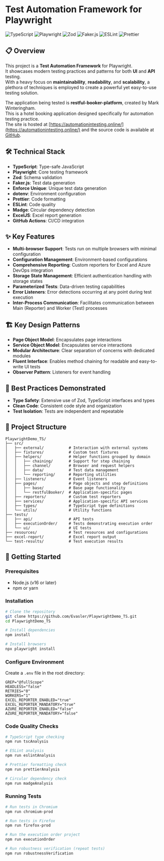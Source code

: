 # Test Automation Framework for Playwright

![TypeScript](https://img.shields.io/badge/TypeScript-007ACC?style=for-the-badge&logo=typescript&logoColor=white)
![Playwright](https://img.shields.io/badge/Playwright-45ba4b?style=for-the-badge&logo=playwright&logoColor=white)
![Zod](https://img.shields.io/badge/Zod-3068B7?style=for-the-badge&logoColor=white)
![Faker.js](https://img.shields.io/badge/Faker.js-57AC70?style=for-the-badge&logoColor=white)
![ESLint](https://img.shields.io/badge/ESLint-4B32C3?style=for-the-badge&logo=eslint&logoColor=white)
![Prettier](https://img.shields.io/badge/Prettier-F7B93E?style=for-the-badge&logo=prettier&logoColor=black)

## 📋 Overview

This project is a **Test Automation Framework** for Playwright.\
It showcases modern testing practices and patterns for both **UI** and **API** testing.\
With a heavy focus on **maintainability**, **readability**, and **scalability**, a plethora of techniques is employed to create a powerful yet easy-to-use testing solution.

The application being tested is **restful-booker-platform**, created by Mark Winteringham.\
This is a hotel booking application designed specifically for automation testing practice.\
The site is hosted at [https://automationintesting.online/](https://automationintesting.online/) and the source code is available at [GitHub](https://github.com/mwinteringham/restful-booker-platform).

## 🛠️ Technical Stack

- **TypeScript**: Type-safe JavaScript
- **Playwright**: Core testing framework
- **Zod**: Schema validation
- **Faker.js**: Test data generation
- **Enforce Unique**: Unique test data generation
- **dotenv**: Environment configuration
- **Prettier**: Code formatting
- **ESLint**: Code quality
- **Madge**: Circular dependency detection
- **ExcelJS**: Excel report generation
- **GitHub Actions**: CI/CD integration

## ✨ Key Features

- **Multi-browser Support**: Tests run on multiple browsers with minimal configuration
- **Configuration Management**: Environment-based configurations
- **Comprehensive Reporting**: Custom reporters for Excel and Azure DevOps integration
- **Storage State Management**: Efficient authentication handling with storage states
- **Parameterized Tests**: Data-driven testing capabilities
- **Error Listeners**: Error detections occurring at any point during test execution
- **Inter-Process Communication**: Facilitates communication between Main (Reporter) and Worker (Test) processes

## 🏗️ Key Design Patterns

- **Page Object Model**: Encapsulates page interactions
- **Service Object Model**: Encapsulates service interactions
- **Modular Architecture**: Clear separation of concerns with dedicated modules
- **Fluent Interface**: Enables method chaining for readable and easy-to-write UI tests
- **Observer Pattern**: Listeners for event handling

## 🔐 Best Practices Demonstrated

- **Type Safety**: Extensive use of Zod, TypeScript interfaces and types
- **Clean Code**: Consistent code style and organization
- **Test Isolation**: Tests are independent and repeatable

## 📂 Project Structure

```
PlaywrightDemo_TS/
├── src/
│   ├── external/           # Interaction with external systems
│   ├── fixtures/           # Custom test fixtures
│   ├── helpers/            # Helper functions grouped by domain
│   │   ├── chaining/       # Support for step chaining
│   │   ├── channel/        # Browser and request helpers
│   │   ├── data/           # Test data management
│   │   └── reporting/      # Reporting utilities
│   ├── listeners/          # Event listeners
│   ├── pages/              # Page objects and step definitions
│   │   ├── base/           # Base page functionality
│   │   └── restfulBooker/  # Application-specific pages
│   ├── reporters/          # Custom test reporters
│   ├── services/           # Application-specific API services
│   ├── types/              # TypeScript type definitions
│   └── utils/              # Utility functions
├── tests/
│   ├── api/                # API tests
│   ├── executionOrder/     # Tests demonstrating execution order
│   └── ui/                 # UI tests
├── resources/              # Test resources and configurations
├── excel-report/           # Excel report output
└── test-results/           # Test execution results
```

## 🚀 Getting Started

### Prerequisites

- Node.js (v16 or later)
- npm or yarn

### Installation

```bash
# Clone the repository
git clone https://github.com/Evasler/PlaywrightDemo_TS.git
cd PlaywrightDemo_TS

# Install dependencies
npm install

# Install browsers
npx playwright install
```

### Configure Environment

Create a `.env` file in the root directory:

```
GREP="@fullScope"
HEADLESS="false"
RETRIES="0"
WORKERS="1"
EXCEL_REPORTER_ENABLED="true"
EXCEL_REPORTER_MANDATORY="true"
AZURE_REPORTER_ENABLED="false"
AZURE_REPORTER_MANDATORY="false"
```

### Code Quality Checks

```bash
# TypeScript type checking
npm run tscAnalysis

# ESLint analysis
npm run eslintAnalysis

# Prettier formatting check
npm run prettierAnalysis

# Circular dependency check
npm run madgeAnalysis
```

### Running Tests

```bash
# Run tests in Chromium
npm run chromium-prod

# Run tests in Firefox
npm run firefox-prod

# Run the execution order project
npm run executionOrder

# Run robustness verification (repeat tests)
npm run robustnessVerification
```
